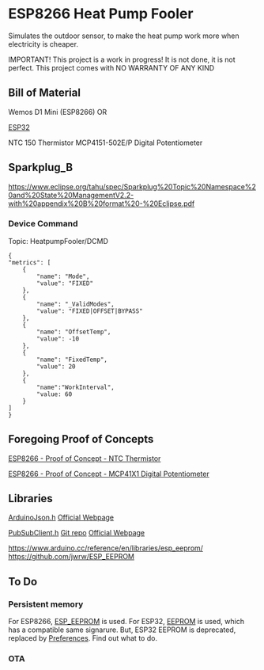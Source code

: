# ESP8266 Heat Pump Fooler

Simulates the outdoor sensor, to make the heat pump work more when electricity is cheaper.

IMPORTANT!
This project is a work in progress! It is not done, it is not perfect.
This project comes with NO WARRANTY OF ANY KIND

## Bill of Material

Wemos D1 Mini (ESP8266)
OR

[ESP32](https://docs.espressif.com/projects/esp-idf/en/latest/esp32/hw-reference/esp32/get-started-devkitc.html)

NTC 150 Thermistor
MCP4151-502E/P Digital Potentiometer

## Sparkplug_B

https://www.eclipse.org/tahu/spec/Sparkplug%20Topic%20Namespace%20and%20State%20ManagementV2.2-with%20appendix%20B%20format%20-%20Eclipse.pdf

### Device Command

Topic: HeatpumpFooler/DCMD

    {
    "metrics": [
        {
            "name": "Mode",
            "value": "FIXED"
        },
        {
            "name": "_ValidModes",
            "value": "FIXED|OFFSET|BYPASS"
        },
        {
            "name": "OffsetTemp",
            "value": -10
        },
        {
            "name": "FixedTemp",
            "value": 20
        },
        {
            "name":"WorkInterval",
            "value: 60
        }
    ]
    }

## Foregoing Proof of Concepts

[ESP8266 - Proof of Concept - NTC Thermistor](https://github.com/Jocke-G/ESP8266-PoC-NTC-Thermistor)

[ESP8266 - Proof of Concept - MCP41X1 Digital Potentiometer](https://github.com/Jocke-G/ESP8266-PoC-MCP41X1)

## Libraries

[ArduinoJson.h](https://www.arduino.cc/reference/en/libraries/arduinojson/) [Official Webpage](https://arduinojson.org/)

[PubSubClient.h](https://www.arduino.cc/reference/en/libraries/pubsubclient/) [Git repo](https://github.com/knolleary/pubsubclient) [Official Webpage](https://pubsubclient.knolleary.net/api)

https://www.arduino.cc/reference/en/libraries/esp_eeprom/
https://github.com/jwrw/ESP_EEPROM

## To Do

### Persistent memory

For ESP8266, [ESP_EEPROM](https://github.com/jwrw/ESP_EEPROM) is used. For ESP32, [EEPROM](https://github.com/espressif/arduino-esp32/tree/master/libraries/EEPROM) is used, which has a compatible same signarure. But, ESP32 EEPROM is deprecated, replaced by [Preferences](https://github.com/espressif/arduino-esp32/tree/master/libraries/Preferences). Find out what to do.

### OTA
